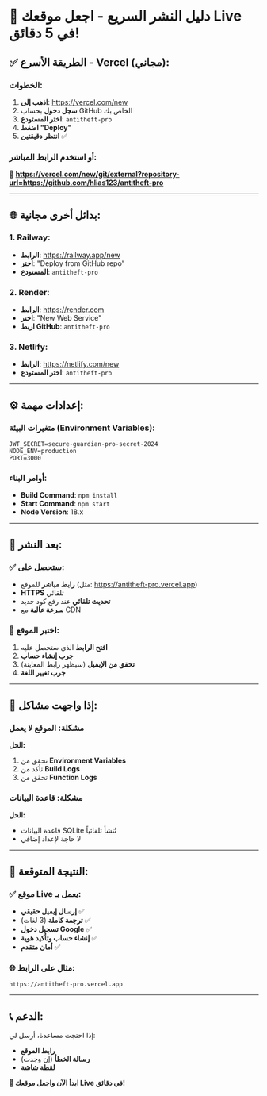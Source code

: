 # 🚀 **دليل النشر السريع - اجعل موقعك Live في 5 دقائق!**

## ✅ **الطريقة الأسرع - Vercel (مجاني):**

### **الخطوات:**
1. **اذهب إلى**: https://vercel.com/new
2. **سجل دخول** بحساب GitHub الخاص بك
3. **اختر المستودع**: `antitheft-pro`
4. **اضغط "Deploy"**
5. **انتظر دقيقتين** ✅

### **أو استخدم الرابط المباشر:**
🔗 **https://vercel.com/new/git/external?repository-url=https://github.com/hlias123/antitheft-pro**

---

## 🌐 **بدائل أخرى مجانية:**

### **1. Railway:**
- **الرابط**: https://railway.app/new
- **اختر**: "Deploy from GitHub repo"
- **المستودع**: `antitheft-pro`

### **2. Render:**
- **الرابط**: https://render.com
- **اختر**: "New Web Service"
- **اربط GitHub**: `antitheft-pro`

### **3. Netlify:**
- **الرابط**: https://netlify.com/new
- **اختر المستودع**: `antitheft-pro`

---

## ⚙️ **إعدادات مهمة:**

### **متغيرات البيئة (Environment Variables):**
```
JWT_SECRET=secure-guardian-pro-secret-2024
NODE_ENV=production
PORT=3000
```

### **أوامر البناء:**
- **Build Command**: `npm install`
- **Start Command**: `npm start`
- **Node Version**: 18.x

---

## 🎯 **بعد النشر:**

### ✅ **ستحصل على:**
- **رابط مباشر** للموقع (مثل: https://antitheft-pro.vercel.app)
- **HTTPS** تلقائي
- **تحديث تلقائي** عند رفع كود جديد
- **سرعة عالية** مع CDN

### 🧪 **اختبر الموقع:**
1. **افتح الرابط** الذي ستحصل عليه
2. **جرب إنشاء حساب**
3. **تحقق من الإيميل** (سيظهر رابط المعاينة)
4. **جرب تغيير اللغة**

---

## 🔧 **إذا واجهت مشاكل:**

### **مشكلة: الموقع لا يعمل**
**الحل:**
1. تحقق من **Environment Variables**
2. تأكد من **Build Logs**
3. تحقق من **Function Logs**

### **مشكلة: قاعدة البيانات**
**الحل:**
- قاعدة البيانات SQLite تُنشأ تلقائياً
- لا حاجة لإعداد إضافي

---

## 🎉 **النتيجة المتوقعة:**

### ✅ **موقع Live يعمل بـ:**
- **إرسال إيميل حقيقي** ✅
- **ترجمة كاملة** (3 لغات) ✅
- **تسجيل دخول Google** ✅
- **إنشاء حساب وتأكيد هوية** ✅
- **أمان متقدم** ✅

### 🌐 **مثال على الرابط:**
`https://antitheft-pro.vercel.app`

---

## 📞 **الدعم:**
إذا احتجت مساعدة، أرسل لي:
- **رابط الموقع**
- **رسالة الخطأ** (إن وجدت)
- **لقطة شاشة**

**🚀 ابدأ الآن واجعل موقعك Live في دقائق!**